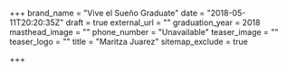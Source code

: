 +++
brand_name = "Vive el Sueño Graduate"
date = "2018-05-11T20:20:35Z"
draft = true
external_url = ""
graduation_year = 2018
masthead_image = ""
phone_number = "Unavailable"
teaser_image = ""
teaser_logo = ""
title = "Maritza Juarez"
sitemap_exclude = true

+++
